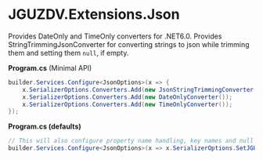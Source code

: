 # JGUZDV.Extensions.Json

Provides DateOnly and TimeOnly converters for .NET6.0.
Provides StringTrimmingJsonConverter for converting strings to json while trimming them and setting them `null`, if empty.

**Program.cs** (Minimal API)
```csharp
builder.Services.Configure<JsonOptions>(x => {
    x.SerializerOptions.Converters.Add(new JsonStringTrimmingConverter());
    x.SerializerOptions.Converters.Add(new DateOnlyConverter());
    x.SerializerOptions.Converters.Add(new TimeOnlyConverter());
});
```

**Program.cs (defaults)**
```csharp
// This will also configure property name handling, key names and null handling.
builder.Services.Configure<JsonOptions>(x => x.SerializerOptions.SetJGUZDVDefaults());
```